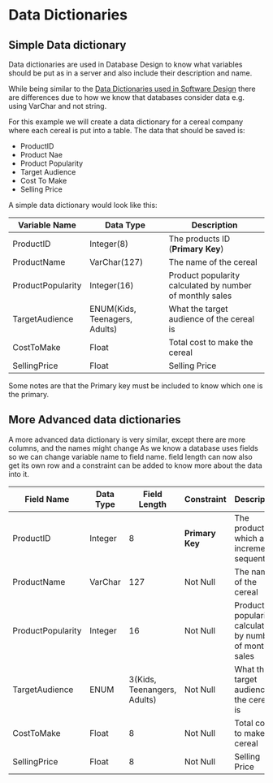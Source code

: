 # Data Dictionaries

## Simple Data dictionary

Data dictionaries are used in Database Design to know what variables should be put as in a server and also include their description and name.

While being similar to the [Data Dictionaries used in Software Design](../../Year%201/Software%20Dev/Data%20Dictionaries.md) there are differences due to how we know that databases consider data e.g. using VarChar and not string.

For this example we will create a data dictionary for a cereal company where each cereal is put into a table. The data that should be saved is:

- ProductID
- Product Nae
- Product Popularity
- Target Audience
- Cost To Make
- Selling Price

A simple data dictionary would look like this:

| Variable Name | Data Type | Description |
| --- | --- | --- |
| ProductID | Integer(8) | The products ID (**Primary Key**) |
| ProductName | VarChar(127) | The name of the cereal |
| ProductPopularity | Integer(16) | Product popularity calculated by number of monthly sales |
| TargetAudience | ENUM(Kids, Teenagers, Adults) | What the target audience of the cereal is |
| CostToMake | Float | Total cost to make the cereal |
| SellingPrice | Float | Selling Price |

Some notes are that the Primary key must be included to know which one is the primary.

## More Advanced data dictionaries

A more advanced data dictionary is very similar, except there are more columns, and the names might change
As we know a database uses fields so we can change variable name to field name. field length can now also get its own row and a constraint can be added to know more about the data into it.

| Field Name | Data Type | Field Length | Constraint | Description |
| --- | --- | --- | --- | --- |
| ProductID | Integer | 8   | **Primary Key** | The products ID which auto increments sequentially |
| ProductName | VarChar | 127 | Not Null | The name of the cereal |
| ProductPopularity | Integer | 16  | Not Null | Product popularity calculated by number of monthly sales |
| TargetAudience | ENUM | 3(Kids, Teenangers, Adults) | Not Null | What the target audience of the cereal is |
| CostToMake | Float | 8   | Not Null | Total cost to make the cereal |
| SellingPrice | Float | 8   | Not Null | Selling Price |